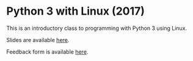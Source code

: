 # Python 3 with Linux (2017)

This is an introductory class to programming with Python 3 using Linux.

Slides are available [here][1].

Feedback form is available [here][2].

[1]: https://docs.google.com/presentation/d/1-_PS47wmYG23_mupn_Cs1Qp67jPcQfPLH3rMQ6Nxa5M/edit?usp=sharing
[2]: https://docs.google.com/forms/d/1gfgBeMFTvO1qGJIIRKio1o9yWEPKYmzi4W0rXmnW6bk/viewform
